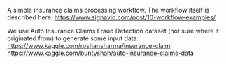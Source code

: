 A simple insurance claims processing workflow. The workflow itself is described here:
https://www.signavio.com/post/10-workflow-examples/

We use Auto Insurance Claims Fraud Detection dataset (not sure where it originated from) to generate some input data:
https://www.kaggle.com/roshansharma/insurance-claim
https://www.kaggle.com/buntyshah/auto-insurance-claims-data
